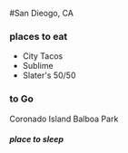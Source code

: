 #San Dieogo, CA

### places to eat
- City Tacos
- Sublime
- Slater's 50/50

### to Go
Coronado Island
Balboa Park


##### place to sleep
